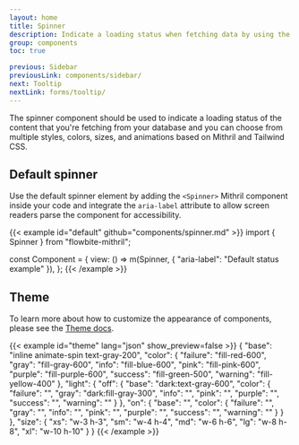 ```yaml
---
layout: home
title: Spinner
description: Indicate a loading status when fetching data by using the spinner component built with Mithril and animated with Tailwind CSS based on multiple colors and sizes
group: components
toc: true

previous: Sidebar
previousLink: components/sidebar/
next: Tooltip
nextLink: forms/tooltip/
---
```


The spinner component should be used to indicate a loading status of the content that you're fetching from your database and you can choose from multiple styles, colors, sizes, and animations based on Mithril and Tailwind CSS.

## Default spinner

Use the default spinner element by adding the `<Spinner>` Mithril component inside your code and integrate the `aria-label` attribute to allow screen readers parse the component for accessibility.

{{< example id="default" github="components/spinner.md" >}}
import { Spinner } from "flowbite-mithril";

const Component = {
  view: () =>
    m(Spinner, { "aria-label": "Default status example" }),
};
{{< /example >}}

## Theme

To learn more about how to customize the appearance of components, please see the [Theme docs](https://alexferl.github.io/flowbite-mithril/customize/theme/).

{{< example id="theme" lang="json" show_preview=false >}}
{
  "base": "inline animate-spin text-gray-200",
  "color": {
    "failure": "fill-red-600",
    "gray": "fill-gray-600",
    "info": "fill-blue-600",
    "pink": "fill-pink-600",
    "purple": "fill-purple-600",
    "success": "fill-green-500",
    "warning": "fill-yellow-400"
  },
  "light": {
    "off": {
      "base": "dark:text-gray-600",
      "color": {
        "failure": "",
        "gray": "dark:fill-gray-300",
        "info": "",
        "pink": "",
        "purple": "",
        "success": "",
        "warning": ""
      }
    },
    "on": {
      "base": "",
      "color": {
        "failure": "",
        "gray": "",
        "info": "",
        "pink": "",
        "purple": "",
        "success": "",
        "warning": ""
      }
    }
  },
  "size": {
    "xs": "w-3 h-3",
    "sm": "w-4 h-4",
    "md": "w-6 h-6",
    "lg": "w-8 h-8",
    "xl": "w-10 h-10"
  }
}
{{< /example >}}

